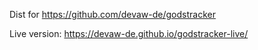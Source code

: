 Dist for https://github.com/devaw-de/godstracker

Live version: https://devaw-de.github.io/godstracker-live/
